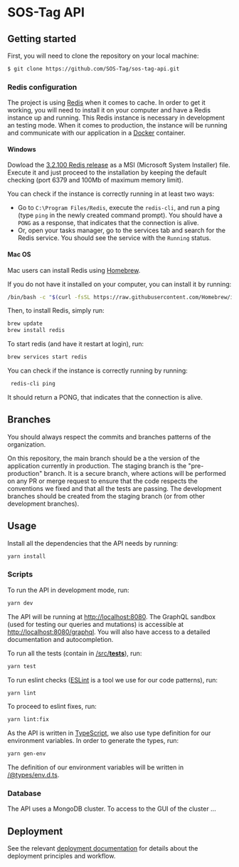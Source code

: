 # SOS-Tag API

## Getting started
First, you will need to clone the repository on your local machine:

```sh
$ git clone https://github.com/SOS-Tag/sos-tag-api.git
```

### Redis configuration
The project is using [Redis](https://redis.io/) when it comes to cache. In order to get it working, you will need to install it on your computer and have a Redis instance up and running. This Redis instance is necessary in development an testing mode. When it comes to production, the instance will be running and communicate with our application in a [Docker](https://www.docker.com/) container.

#### Windows

Dowload the [3.2.100 Redis release](https://github.com/microsoftarchive/redis/releases/tag/win-3.2.100) as a MSI (Microsoft System Installer) file. Execute it and just proceed to the installation by keeping the default checking (port 6379 and 100Mb of maximum memory limit).

You can check if the instance is correctly running in at least two ways:
* Go to `C:\Program Files/Redis`, execute the `redis-cli`, and run a ping (type `ping` in the newly created command prompt). You should have a `PONG` as a response, that indicates that the connection is alive.
* Or, open your tasks manager, go to the services tab and search for the Redis service. You should see the service with the `Running` status.

#### Mac OS

Mac users can install Redis using [Homebrew](https://brew.sh/index_fr).

If you do not have it installed on your computer, you can install it by running:

```sh
/bin/bash -c "$(curl -fsSL https://raw.githubusercontent.com/Homebrew/install/HEAD/install.sh)"
```

Then, to install Redis, simply run:

```sh
brew update
brew install redis
```

To start redis (and have it restart at login), run:

```sh
brew services start redis
```

You can check if the instance is correctly running by running:

```sh
 redis-cli ping
```

It should return a PONG, that indicates that the connection is alive.

## Branches

You should always respect the commits and branches patterns of the organization.

On this repository, the main branch should be a the version of the application currently in production.
The staging branch is the "pre-production" branch. It is a secure branch, where actions will be performed on any PR or merge request to ensure that the code respects the conventions we fixed and that all the tests are passing.
The development branches should be created from the staging branch (or from other development branches).

## Usage

Install all the dependencies that the API needs by running:

```sh
yarn install
```

### Scripts

To run the API in development mode, run:

```sh
yarn dev
```

The API will be running at [http://localhost:8080](http://localhost:8080).
The GraphQL sandbox (used for testing our queries and mutations) is accessible at [http://localhost:8080/graphql](http://localhost:8080/graphql). You will also have access to a detailed documentation and autocompletion.

To run all the tests (contain in [/src/__tests__](https://github.com/SOS-Tag/sos-tag-api/tree/main/src/__tests__)), run:

```sh
yarn test
```

To run eslint checks ([ESLint](https://eslint.org/) is a tool we use for our code patterns), run:

```sh
yarn lint
```

To proceed to eslint fixes, run:

```sh
yarn lint:fix
```

As the API is written in [TypeScript](https://www.typescriptlang.org/), we also use type definition for our environment variables. In order to generate the types, run:

```sh
yarn gen-env
```

The definition of our environment variables will be written in [/@types/env.d.ts](https://github.com/SOS-Tag/sos-tag-api/blob/main/%40types/env.d.ts).

### Database

The API uses a MongoDB cluster. To access to the GUI of the cluster ...

## Deployment

See the relevant [deployment documentation](https://github.com/SOS-Tag/sos-tag-api/blob/main/docs/deployment.md) for details about the deployment principles and workflow.

